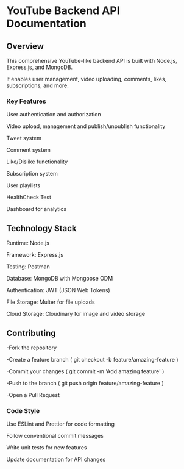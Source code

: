 # YouTube Backend API Documentation

## Overview


This comprehensive YouTube-like backend API is built with Node.js, Express.js, 
and MongoDB. 

It enables user management, video uploading, comments, likes, 
subscriptions, and more.

### Key Features

User authentication and authorization

Video upload, management and publish/unpublish functionality

Tweet system

Comment system

Like/Dislike functionality

Subscription system

User playlists

HealthCheck Test

Dashboard for analytics


## Technology Stack


Runtime: Node.js

Framework: Express.js

Testing: Postman

Database: MongoDB with Mongoose ODM

Authentication: JWT (JSON Web Tokens)

File Storage: Multer for file uploads

Cloud Storage: Cloudinary for image and video storage


## Contributing



-Fork the repository

-Create a feature branch ( git checkout -b feature/amazing-feature )

-Commit your changes ( git commit -m 'Add amazing feature' )

-Push to the branch ( git push origin feature/amazing-feature )

-Open a Pull Request


### Code Style

Use ESLint and Prettier for code formatting

Follow conventional commit messages

Write unit tests for new features

Update documentation for API changes

